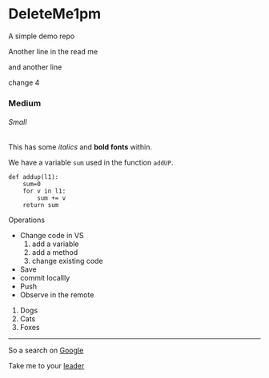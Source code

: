 # DeleteMe1pm
A simple demo repo

Another line in the read me

and another line

change 4

### Medium

###### Small

This has some *italics* and **bold fonts** within.

We have a variable `sum` used in the function `addUP`.

```
def addup(l1):
    sum=0
    for v in l1:
        sum += v
    return sum
```

Operations
* Change code in VS
    1. add a variable
    2. add a method
    2. change existing code
* Save
* commit locallly
* Push
* Observe in the remote

1. Dogs
2. Cats
1. Foxes

---------

So a search on [Google](https:\\www.google.com)

Take me to your [leader](Second.md)

